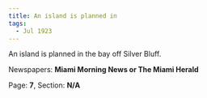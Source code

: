 ```yaml
---  
title: An island is planned in  
tags:  
  - Jul 1923  
---  
```

  
An island is planned in the bay off Silver Bluff.  
  
Newspapers: **Miami Morning News or The Miami Herald**  
  
Page: **7**, Section: **N/A** 
